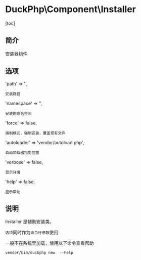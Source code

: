 # DuckPhp\Component\Installer
[toc]
## 简介

安装器组件

## 选项

'path' => '',

    安装路径
'namespace' => '',

    安装的命名空间
'force' => false,

    强制模式，强制安装，覆盖现有文件
'autoloader' => 'vendor/autoload.php',

    自动加载器指向位置
'verbose' => false,

    显示详情
'help' => false,

    显示帮助

## 说明

Installer 是辅助安装类。

`选项`同时作为`命令行参数`使用

一般不在系统里加载，使用以下命令查看帮助

```
vendor/bin/duckphp new  --help
```